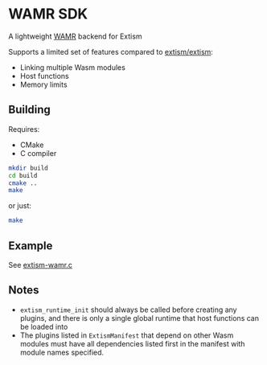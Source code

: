 # WAMR SDK

A lightweight [WAMR](https://github.com/bytecodealliance/wasm-micro-runtime) backend for Extism

Supports a limited set of features compared to [extism/extism](https://github.com/extism/extism):

- Linking multiple Wasm modules
- Host functions
- Memory limits

## Building

Requires:
- CMake
- C compiler

```bash
mkdir build
cd build
cmake ..
make
```

or just:

```bash
make
```

## Example

See [extism-wamr.c](bin/extism-wamr.c)

## Notes

- `extism_runtime_init` should always be called before creating any plugins, and there
  is only a single global runtime that host functions can be loaded into
- The plugins listed in `ExtismManifest` that depend on other Wasm modules must have all 
  dependencies listed first in the manifest with module names specified.
